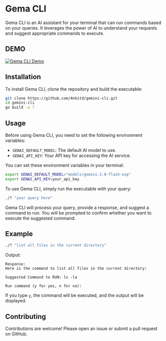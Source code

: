 # Gema CLI

Gema CLI is an AI assistant for your terminal that can run commands based on your queries. It leverages the power of AI to understand your requests and suggest appropriate commands to execute.

## DEMO

[![Gema CLI Demo](https://img.youtube.com/vi/yklcZ4dNYWg/0.jpg)](https://youtu.be/yklcZ4dNYW)

## Installation

To install Gema CLI, clone the repository and build the executable:

```sh
git clone https://github.com/4nkitd/gemini-cli.git
cd gemini-cli
go build -o ?
```

## Usage

Before using Gema CLI, you need to set the following environment variables:

- `GENAI_DEFAULT_MODEL`: The default AI model to use.
- `GENAI_API_KEY`: Your API key for accessing the AI service.

You can set these environment variables in your terminal:

```sh
export GENAI_DEFAULT_MODEL="models/gemini-2.0-flash-exp" 
export GENAI_API_KEY=your_api_key
```

To use Gema CLI, simply run the executable with your query:

```sh
./? "your query here"
```

Gema CLI will process your query, provide a response, and suggest a command to run. You will be prompted to confirm whether you want to execute the suggested command.

## Example

```sh
./? "list all files in the current directory"
```

Output:

```
Response:
Here is the command to list all files in the current directory:

Suggested Command to RUN: ls -la

Run command (y for yes, n for no):
```

If you type `y`, the command will be executed, and the output will be displayed.

## Contributing

Contributions are welcome! Please open an issue or submit a pull request on GitHub.
